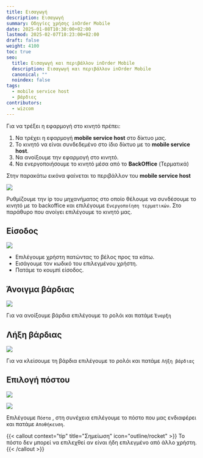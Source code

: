 ```yaml
---
title: Εισαγωγή
description: Εισαγωγή
summary: Οδηγίες χρήσης inOrder Mobile
date: 2025-01-08T10:30:00+02:00
lastmod: 2025-02-07T10:23:00+02:00
draft: false
weight: 4100
toc: true
seo:
  title: Εισαγωγή και περιβάλλον inOrder Mobile
  description: Εισαγωγή και περιβάλλον inOrder Mobile
  canonical: ""
  noindex: false
tags:
  - mobile service host
  - βάρδιες
contributors:
  - wizcom
---
```

Για να τρέξει η εφαρμογή στο κινητό πρέπει:

1. Να τρέχει η εφαρμογή **mobile service host** στο δίκτυο μας.
2. Το κινητό να είναι συνδεδεμένο στο ίδιο δίκτυο με το **mobile service host**.
3. Να ανοίξουμε την εφαρμογή στο κινητό.
4. Να ενεργοποιήσουμε το κινητό μέσα από το **BackOffice** (Τερματικά)

Στην παρακάτω εικόνα φαίνεται το περιβάλλον του **mobile service host**

![](/images/c-006.jpg)

Ρυθμίζουμε την ip του μηχανήματος στο οποίο θέλουμε να συνδέσουμε το κινητό με το backoffice και επιλέγουμε `Ενεργοποίηση τερματικών`. Στο παράθυρο που ανοίγει επιλέγουμε το κινητό μας.  

## Είσοδος

<div class="grid gap-4 sm:grid-cols-2 items-end">
    <div class="col-span-1 ">
        <div class="">

![](/images/mobile-login.jpg)

  </div>
    </div>
    <div class="col-span-1 ">
        <div class="">

<ul>
  <li>Επιλέγουμε χρήστη πατώντας το βέλος προς τα  κάτω.</li>
  <li>Εισάγουμε τον κωδικό του επιλεγμένου χρήστη.</li>
  <li>Πατάμε το κουμπί είσοδος. </li>
</ul>
        </div>
    </div>
</div>

## Άνοιγμα βάρδιας

<div class="grid gap-4 sm:grid-cols-2 items-end">
    <div class="col-span-1 ">
        <div class="">

![](/images/mobile-login-01.jpg)

  </div>
    </div>
    <div class="col-span-1 ">
        <div class="">

Για να ανοίξουμε βάρδια επιλέγουμε το ρολόι και πατάμε `Έναρξη`

</div>
</div>

</div>

## Λήξη βάρδιας

<div class="grid gap-4 sm:grid-cols-2 items-end">
    <div class="col-span-1 ">
        <div class="">

![](/images/mobile-login-03.jpg)

  </div>
    </div>
    <div class="col-span-1 ">
        <div class="">

Για να κλείσουμε τη βάρδια επιλέγουμε το ρολόι και πατάμε `Λήξη βάρδιας`

</div>
</div>

</div>

## Επιλογή πόστου

<div class="grid gap-4 sm:grid-cols-2 items-end">
    <div class="col-span-1 ">
        <div class="">

![](/images/mobile-posta-001.jpg)

  </div>
    </div>
    <div class="col-span-1 ">
        <div class="">

![](/images/mobile-posta-02.jpg)

  </div>
    </div>

</div>

Επιλέγουμε `Πόστα` , στη συνέχεια επιλέγουμε το πόστο που μας ενδιαφέρει και πατάμε `Αποθήκευση`.

{{< callout context="tip" title="Σημείωση" icon="outline/rocket" >}}
Το πόστο δεν μπορεί να επιλεχθεί αν είναι ήδη επιλεγμένο από άλλο χρήστη.
{{< /callout >}}
